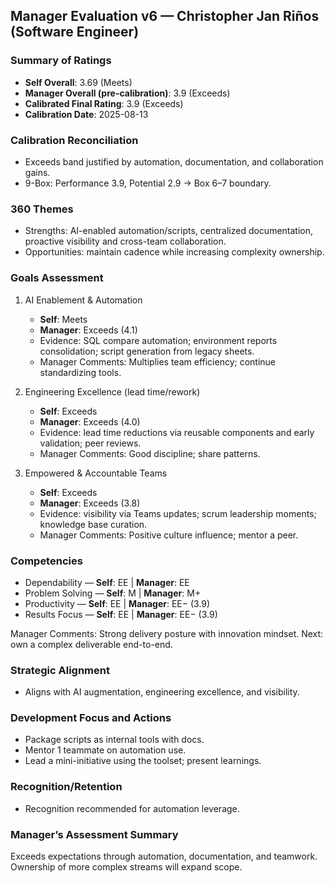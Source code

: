 ## Manager Evaluation v6 — Christopher Jan Riños (Software Engineer)

### Summary of Ratings
- **Self Overall**: 3.69 (Meets)
- **Manager Overall (pre-calibration)**: 3.9 (Exceeds)
- **Calibrated Final Rating**: 3.9 (Exceeds)
- **Calibration Date**: 2025-08-13

### Calibration Reconciliation
- Exceeds band justified by automation, documentation, and collaboration gains.
- 9-Box: Performance 3.9, Potential 2.9 → Box 6–7 boundary.

### 360 Themes
- Strengths: AI-enabled automation/scripts, centralized documentation, proactive visibility and cross-team collaboration.
- Opportunities: maintain cadence while increasing complexity ownership.

### Goals Assessment
1) AI Enablement & Automation
   - **Self**: Meets
   - **Manager**: Exceeds (4.1)
   - Evidence: SQL compare automation; environment reports consolidation; script generation from legacy sheets.
   - Manager Comments: Multiplies team efficiency; continue standardizing tools.

2) Engineering Excellence (lead time/rework)
   - **Self**: Exceeds
   - **Manager**: Exceeds (4.0)
   - Evidence: lead time reductions via reusable components and early validation; peer reviews.
   - Manager Comments: Good discipline; share patterns.

3) Empowered & Accountable Teams
   - **Self**: Exceeds
   - **Manager**: Exceeds (3.8)
   - Evidence: visibility via Teams updates; scrum leadership moments; knowledge base curation.
   - Manager Comments: Positive culture influence; mentor a peer.

### Competencies
- Dependability — **Self**: EE | **Manager**: EE
- Problem Solving — **Self**: M | **Manager**: M+
- Productivity — **Self**: EE | **Manager**: EE− (3.9)
- Results Focus — **Self**: EE | **Manager**: EE− (3.9)

Manager Comments: Strong delivery posture with innovation mindset. Next: own a complex deliverable end-to-end.

### Strategic Alignment
- Aligns with AI augmentation, engineering excellence, and visibility.

### Development Focus and Actions
- Package scripts as internal tools with docs.
- Mentor 1 teammate on automation use.
- Lead a mini-initiative using the toolset; present learnings.

### Recognition/Retention
- Recognition recommended for automation leverage.

### Manager’s Assessment Summary
Exceeds expectations through automation, documentation, and teamwork. Ownership of more complex streams will expand scope.














